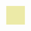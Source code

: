 <!DOCTYPE html>
<html lang="en">
<head>
    <meta charset="UTF-8">
    <meta http-equiv="X-UA-Compatible" content="IE=edge">
    <meta name="viewport" content="width=device-width, initial-scale=1.0">
    <title>浩浩借鉴的圣诞树网页</title>
  <style>
    * {
        padding: 0;
        margin: 0;
        list-style: none;
}

body {
        display: flex;
        justify-content: center;
        align-items: center;
        height: 100vh;
        background-color: rgb(54, 66, 70);
      }

            .tree {
                position: relative;
                width: 500px;
                height: 700px;
                display: flex;
                justify-content: center;
            }

            .star {
                width: 50px;
                height: 50px;
                position: absolute;
      background-color: rgb(236, 234, 167);
                z-index: 999;
                margin-bottom: 40px;
clip-path: polygon(50% 0%, 70% 30%, 100% 40%, 80% 66%, 80% 100%, 50% 80%, 20% 100%, 20% 66%, 0% 40%, 30% 30%);
            }

            .chunk {
                width: 30px;
                height: 600px;
           background-color: rgb(63, 60, 60);
                z-index: 20;
                position: relative;
                top: 30px;
            }
            .tree li {
                position: absolute;
                top: 25px;
                width: 4px;
                background: linear-gradient(rgba(46, 204, 113, 0), rgba(46, 203, 113, 0.25));
                transform-origin: 50% 0;
                animation: swing 4s calc(var(--i) * -17.13s) ease-in-out infinite;
                /* animation: swing 4s calc(var(--i) * -0.23s) ease-in-out infinite; */
                height: calc(var(--i) * 4px);
            }

            li::before {
                content: '';
                width: 4px;
                height: 4px;
                border-radius: 20px;
                background-color: #fff;
                position: absolute;
                bottom: 0;
                right: 50%;
                left: 50%;
            }

            li:nth-child(4n)::before {
                background-color: red;
                box-shadow: 0 0 10px 2px red;
            }

            li:nth-child(4n + 1)::before {
                background-color: pink;
                box-shadow: 0 0 10px 2px pink;
            }

            li:nth-child(4n + 2)::before {
                background-color: orange;
                box-shadow: 0 0 10px 2px orange;
            }

            li:nth-child(4n + 3)::before {
                background-color: cyan;
                box-shadow: 0 0 10px 2px cyan;
            }

            @keyframes swing {
                0%,
                100% {
                    transform: rotate(-30deg);
                }
                5%,
                45% {
                    opacity: 0.185;
                    z-index: 0;
                }

                0%,
                50%,
                100% {
                    opacity: 1;
                    z-index: 99;
                }

                50% {
                    transform: rotate(30deg);
                }
            }
        </style>
  </style>
</head>

<ul class="tree">
  <div class="star"></div>
  <div class="chunk"></div>
</ul>
<!-- 本项目学习自B站某教程和一大佬修改版  -->
